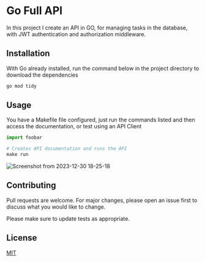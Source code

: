 # Go Full API

In this project I create an API in GO, for managing tasks in the database, with JWT authentication and authorization middleware.

## Installation

With Go already installed, run the command below in the project directory to download the dependencies

```bash
go mod tidy
```

## Usage

You have a Makefile file configured, just run the commands listed and then access the documentation, or test using an API Client

```python
import foobar

# Creates API documentation and runs the API
make run

```

![Screenshot from 2023-12-30 18-25-18](https://github.com/matiasdev30/go_full_api/assets/50122963/6bf870f7-76f5-4aa0-972c-ea962bfa097a)


## Contributing

Pull requests are welcome. For major changes, please open an issue first
to discuss what you would like to change.

Please make sure to update tests as appropriate.

## License

[MIT](https://choosealicense.com/licenses/mit/)
